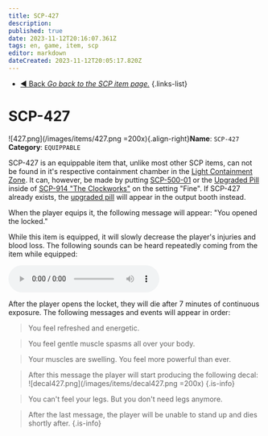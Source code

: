 ```yaml
---
title: SCP-427
description: 
published: true
date: 2023-11-12T20:16:07.361Z
tags: en, game, item, scp
editor: markdown
dateCreated: 2023-11-12T20:05:17.820Z
---
```


- [:arrow_backward: Back *Go back to the SCP item page.*](/en/game/items/scp)
{.links-list}

# SCP-427
![427.png](/images/items/427.png =200x){.align-right}**Name**: `SCP-427`
**Category**: `EQUIPPABLE`

SCP-427 is an equippable item that, unlike most other SCP items, can not be found in it's respective containment chamber in the [Light Containment Zone](/en/game/rooms/lcz). It can, however, be made by putting [SCP-500-01](/en/game/scps/scp-500) or the [Upgraded Pill](/en/game/scps/scp-500) inside of [SCP-914 "The Clockworks"](/en/game/scps/914) on the setting "Fine". If SCP-427 already exists, the [upgraded pill](/en/game/scps/scp-500) will appear in the output booth instead.

When the player equips it, the following message will appear: "You opened the locked."

While this item is equipped, it will slowly decrease the player's injuries and blood loss. The following sounds can be heard repeatedly coming from the item while equipped:

<audio controls src="/audios/items/effect.ogg"></audio>


After the player opens the locket, they will die after 7 minutes of continuous exposure. The following messages and events will appear in order:

> You feel refreshed and energetic.

>You feel gentle muscle spasms all over your body.

>Your muscles are swelling. You feel more powerful than ever.

> After this message the player will start producing the following decal:
![decal427.png](/images/items/decal427.png =200x)
{.is-info}


>You can't feel your legs. But you don't need legs anymore.

> After the last message, the player will be unable to stand up and dies shortly after.
{.is-info}